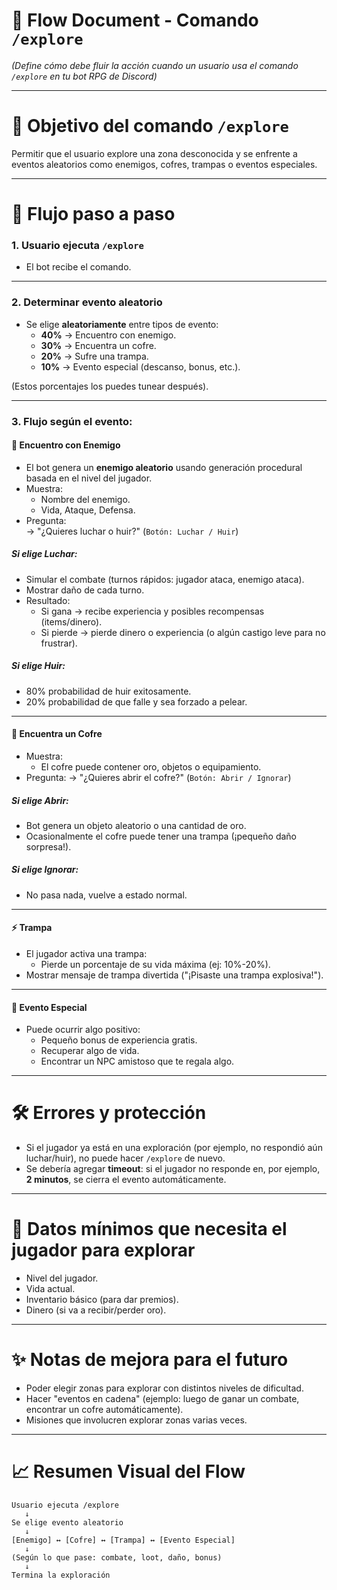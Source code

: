 # 📄 **Flow Document - Comando `/explore`**

_(Define cómo debe fluir la acción cuando un usuario usa el comando `/explore` en tu bot RPG de Discord)_

---

# 🎯 **Objetivo del comando `/explore`**

Permitir que el usuario explore una zona desconocida y se enfrente a eventos aleatorios como enemigos, cofres, trampas o eventos especiales.

---

# 🧭 **Flujo paso a paso**

### 1. Usuario ejecuta `/explore`

- El bot recibe el comando.

---

### 2. Determinar evento aleatorio

- Se elige **aleatoriamente** entre tipos de evento:
  - **40%** → Encuentro con enemigo.
  - **30%** → Encuentra un cofre.
  - **20%** → Sufre una trampa.
  - **10%** → Evento especial (descanso, bonus, etc.).

(Estos porcentajes los puedes tunear después).

---

### 3. Flujo según el evento:

#### 🧟 Encuentro con Enemigo

- El bot genera un **enemigo aleatorio** usando generación procedural basada en el nivel del jugador.
- Muestra:
  - Nombre del enemigo.
  - Vida, Ataque, Defensa.
- Pregunta:  
  → "¿Quieres luchar o huir?" (`Botón: Luchar / Huir`)

##### Si elige Luchar:

- Simular el combate (turnos rápidos: jugador ataca, enemigo ataca).
- Mostrar daño de cada turno.
- Resultado:
  - Si gana → recibe experiencia y posibles recompensas (items/dinero).
  - Si pierde → pierde dinero o experiencia (o algún castigo leve para no frustrar).

##### Si elige Huir:

- 80% probabilidad de huir exitosamente.
- 20% probabilidad de que falle y sea forzado a pelear.

---

#### 🎁 Encuentra un Cofre

- Muestra:
  - El cofre puede contener oro, objetos o equipamiento.
- Pregunta:
  → "¿Quieres abrir el cofre?" (`Botón: Abrir / Ignorar`)

##### Si elige Abrir:

- Bot genera un objeto aleatorio o una cantidad de oro.
- Ocasionalmente el cofre puede tener una trampa (¡pequeño daño sorpresa!).

##### Si elige Ignorar:

- No pasa nada, vuelve a estado normal.

---

#### ⚡ Trampa

- El jugador activa una trampa:
  - Pierde un porcentaje de su vida máxima (ej: 10%-20%).
- Mostrar mensaje de trampa divertida ("¡Pisaste una trampa explosiva!").

---

#### 🌟 Evento Especial

- Puede ocurrir algo positivo:
  - Pequeño bonus de experiencia gratis.
  - Recuperar algo de vida.
  - Encontrar un NPC amistoso que te regala algo.

---

# 🛠️ **Errores y protección**

- Si el jugador ya está en una exploración (por ejemplo, no respondió aún luchar/huir), no puede hacer `/explore` de nuevo.
- Se debería agregar **timeout**: si el jugador no responde en, por ejemplo, **2 minutos**, se cierra el evento automáticamente.

---

# 📂 **Datos mínimos que necesita el jugador para explorar**

- Nivel del jugador.
- Vida actual.
- Inventario básico (para dar premios).
- Dinero (si va a recibir/perder oro).

---

# ✨ **Notas de mejora para el futuro**

- Poder elegir zonas para explorar con distintos niveles de dificultad.
- Hacer "eventos en cadena" (ejemplo: luego de ganar un combate, encontrar un cofre automáticamente).
- Misiones que involucren explorar zonas varias veces.

---

# 📈 **Resumen Visual del Flow**

```
Usuario ejecuta /explore
   ↓
Se elige evento aleatorio
   ↓
[Enemigo] ↔ [Cofre] ↔ [Trampa] ↔ [Evento Especial]
   ↓
(Según lo que pase: combate, loot, daño, bonus)
   ↓
Termina la exploración
```
